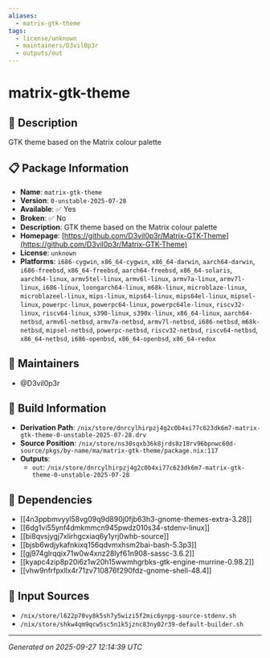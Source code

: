 ```yaml
---
aliases:
  - matrix-gtk-theme
tags:
  - license/unknown
  - maintainers/D3vil0p3r
  - outputs/out
---
```


# matrix-gtk-theme

## 📝 Description

GTK theme based on the Matrix colour palette

## 📋 Package Information

- **Name**: `matrix-gtk-theme`
- **Version**: `0-unstable-2025-07-28`
- **Available**: ✅ Yes
- **Broken**: ✅ No
- **Description**: GTK theme based on the Matrix colour palette
- **Homepage**: [https://github.com/D3vil0p3r/Matrix-GTK-Theme](https://github.com/D3vil0p3r/Matrix-GTK-Theme)
- **License**: `unknown`
- **Platforms**: `i686-cygwin`, `x86_64-cygwin`, `x86_64-darwin`, `aarch64-darwin`, `i686-freebsd`, `x86_64-freebsd`, `aarch64-freebsd`, `x86_64-solaris`, `aarch64-linux`, `armv5tel-linux`, `armv6l-linux`, `armv7a-linux`, `armv7l-linux`, `i686-linux`, `loongarch64-linux`, `m68k-linux`, `microblaze-linux`, `microblazeel-linux`, `mips-linux`, `mips64-linux`, `mips64el-linux`, `mipsel-linux`, `powerpc-linux`, `powerpc64-linux`, `powerpc64le-linux`, `riscv32-linux`, `riscv64-linux`, `s390-linux`, `s390x-linux`, `x86_64-linux`, `aarch64-netbsd`, `armv6l-netbsd`, `armv7a-netbsd`, `armv7l-netbsd`, `i686-netbsd`, `m68k-netbsd`, `mipsel-netbsd`, `powerpc-netbsd`, `riscv32-netbsd`, `riscv64-netbsd`, `x86_64-netbsd`, `i686-openbsd`, `x86_64-openbsd`, `x86_64-redox`
## 👥 Maintainers

- @D3vil0p3r


## 🔧 Build Information

- **Derivation Path**: `/nix/store/dnrcylhirpzj4g2c0b4xi77c623dk6m7-matrix-gtk-theme-0-unstable-2025-07-28.drv`
- **Source Position**: `/nix/store/ns30sqxb36k8jrds8z18rv96bpnwc60d-source/pkgs/by-name/ma/matrix-gtk-theme/package.nix:117`
- **Outputs**:
  - `out`:  `/nix/store/dnrcylhirpzj4g2c0b4xi77c623dk6m7-matrix-gtk-theme-0-unstable-2025-07-28`

## 🔗 Dependencies

- [[4n3ppbmvyyl58vg09q9d890j0fjb63h3-gnome-themes-extra-3.28]]
- [[6dg1vi55ynf4dmkmmcn945pwdz010s34-stdenv-linux]]
- [[bi8qvsjygj7xlirhgcxiaq6y1yrj0whb-source]]
- [[bjsb6wdjykafnkixq156qdvmxhsm2bai-bash-5.3p3]]
- [[gj974glrqqix71w0w4xnz28lyf61n908-sassc-3.6.2]]
- [[kyapc4zip8p20i6z1w20h15wwmhgrbks-gtk-engine-murrine-0.98.2]]
- [[vhw9nfrfpxllx4r71zv710876f290fdz-gnome-shell-48.4]]

## 📁 Input Sources

- `/nix/store/l622p70vy8k5sh7y5wizi5f2mic6ynpg-source-stdenv.sh`
- `/nix/store/shkw4qm9qcw5sc5n1k5jznc83ny02r39-default-builder.sh`

---
*Generated on 2025-09-27 12:14:39 UTC*
